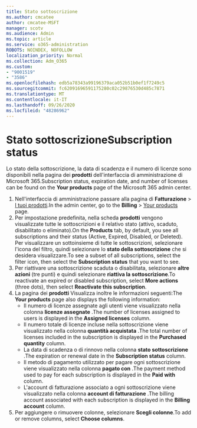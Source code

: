 ```yaml
---
title: Stato sottoscrizione
ms.author: cmcatee
author: cmcatee-MSFT
manager: scotv
ms.audience: Admin
ms.topic: article
ms.service: o365-administration
ROBOTS: NOINDEX, NOFOLLOW
localization_priority: Normal
ms.collection: Adm_O365
ms.custom:
- "9001519"
- "3586"
ms.openlocfilehash: edb5a78343a99196379aca052b51b0ef1f7249c5
ms.sourcegitcommit: fc62091696591175280c02c29876530d485c7871
ms.translationtype: MT
ms.contentlocale: it-IT
ms.lasthandoff: 09/26/2020
ms.locfileid: "48286962"
---
```

# <a name="subscription-status"></a><span data-ttu-id="dfdf2-102">Stato sottoscrizione</span><span class="sxs-lookup"><span data-stu-id="dfdf2-102">Subscription status</span></span>

<span data-ttu-id="dfdf2-103">Lo stato della sottoscrizione, la data di scadenza e il numero di licenze sono disponibili nella pagina dei **prodotti** dell'interfaccia di amministrazione di Microsoft 365.</span><span class="sxs-lookup"><span data-stu-id="dfdf2-103">Subscription status, expiration date, and number of licenses can be found on the **Your products** page of the Microsoft 365 admin center.</span></span>

1. <span data-ttu-id="dfdf2-104">Nell'interfaccia di amministrazione passare alla pagina di **Fatturazione** > [I tuoi prodotti](https://go.microsoft.com/fwlink/p/?linkid=842054).</span><span class="sxs-lookup"><span data-stu-id="dfdf2-104">In the admin center, go to the **Billing** > [Your products](https://go.microsoft.com/fwlink/p/?linkid=842054) page.</span></span>
2. <span data-ttu-id="dfdf2-105">Per impostazione predefinita, nella scheda **prodotti** vengono visualizzate tutte le sottoscrizioni e il relativo stato (attivo, scaduto, disabilitato o eliminato).</span><span class="sxs-lookup"><span data-stu-id="dfdf2-105">On the **Products** tab, by default, you see all subscriptions and their status (Active, Expired, Disabled, or Deleted).</span></span> <span data-ttu-id="dfdf2-106">Per visualizzare un sottoinsieme di tutte le sottoscrizioni, selezionare l'icona del filtro, quindi selezionare lo **stato della sottoscrizione** che si desidera visualizzare.</span><span class="sxs-lookup"><span data-stu-id="dfdf2-106">To see a subset of all subscriptions, select the filter icon, then select the **Subscription status** that you want to see.</span></span>
3. <span data-ttu-id="dfdf2-107">Per riattivare una sottoscrizione scaduta o disabilitata, selezionare **altre azioni** (tre punti) e quindi selezionare **riattiva la sottoscrizione**.</span><span class="sxs-lookup"><span data-stu-id="dfdf2-107">To reactivate an expired or disabled subscription, select **More actions** (three dots), then select **Reactivate this subscription**.</span></span>
4. <span data-ttu-id="dfdf2-108">La pagina dei **prodotti** Visualizza inoltre le informazioni seguenti:</span><span class="sxs-lookup"><span data-stu-id="dfdf2-108">The **Your products** page also displays the following information:</span></span>
    - <span data-ttu-id="dfdf2-109">Il numero di licenze assegnate agli utenti viene visualizzato nella colonna **licenze assegnate** .</span><span class="sxs-lookup"><span data-stu-id="dfdf2-109">The number of licenses assigned to users is displayed in the **Assigned licenses** column.</span></span>
    - <span data-ttu-id="dfdf2-110">Il numero totale di licenze incluse nella sottoscrizione viene visualizzato nella colonna **quantità acquistata** .</span><span class="sxs-lookup"><span data-stu-id="dfdf2-110">The total number of licenses included in the subscription is displayed in the **Purchased quantity** column.</span></span>
    - <span data-ttu-id="dfdf2-111">La data di scadenza o di rinnovo nella colonna **stato sottoscrizione** .</span><span class="sxs-lookup"><span data-stu-id="dfdf2-111">The expiration or renewal date in the **Subscription status** column.</span></span>
    - <span data-ttu-id="dfdf2-112">Il metodo di pagamento utilizzato per pagare ogni sottoscrizione viene visualizzato nella colonna **pagato con** .</span><span class="sxs-lookup"><span data-stu-id="dfdf2-112">The payment method used to pay for each subscription is displayed in the **Paid with** column.</span></span>
    - <span data-ttu-id="dfdf2-113">L'account di fatturazione associato a ogni sottoscrizione viene visualizzato nella colonna **account di fatturazione** .</span><span class="sxs-lookup"><span data-stu-id="dfdf2-113">The billing account associated with each subscription is displayed in the **Billing account** column.</span></span>
5. <span data-ttu-id="dfdf2-114">Per aggiungere o rimuovere colonne, selezionare **Scegli colonne**.</span><span class="sxs-lookup"><span data-stu-id="dfdf2-114">To add or remove columns, select **Choose columns**.</span></span>